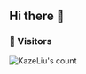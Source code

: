 ## Hi there 👋

### 👀 Visitors

<img src="https://count.getloli.com/get/@KazeLiu?theme=gelbooru" alt="KazeLiu's count"/>
<!--
**KazeLiu/KazeLiu** is a ✨ _special_ ✨ repository because its `README.md` (this file) appears on your GitHub profile.

Here are some ideas to get you started:

- 🔭 I’m currently working on ...
- 🌱 I’m currently learning ...
- 👯 I’m looking to collaborate on ...
- 🤔 I’m looking for help with ...
- 💬 Ask me about ...
- 📫 How to reach me: ...
- 😄 Pronouns: ...
- ⚡ Fun fact: ...
-->

